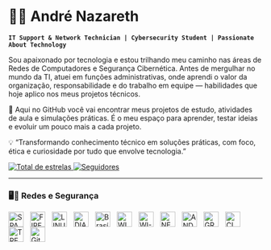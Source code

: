 # 👨‍💻 André Nazareth

**`IT Support & Network Technician | Cybersecurity Student | Passionate About Technology`**

Sou apaixonado por tecnologia e estou trilhando meu caminho nas áreas de Redes de Computadores e Segurança Cibernética.
Antes de mergulhar no mundo da TI, atuei em funções administrativas, onde aprendi o valor da organização, responsabilidade e do trabalho em equipe — habilidades que hoje aplico nos meus projetos técnicos.

🚀 Aqui no GitHub você vai encontrar meus projetos de estudo, atividades de aula e simulações práticas.
É o meu espaço para aprender, testar ideias e evoluir um pouco mais a cada projeto.

💡 “Transformando conhecimento técnico em soluções práticas, com foco, ética e curiosidade por tudo que envolve tecnologia.”

<p align="left">
    <a 
        />
    </a> 
    <a href="https://github.com/theandrenazareth?tab=repositories&sort=stargazers">
        <img 
            alt="Total de estrelas" 
            title="Total de estrelas GitHub" 
            src="https://custom-icon-badges.demolab.com/github/stars/theandrenazareth?color=55960c&style=for-the-badge&labelColor=488207&logo=star&label=estrelas"
        />
    </a>
    <a href="https://github.com/Larissakich?tab=followers">
        <img 
            alt="Seguidores" 
            title="Me siga no GitHub" 
            src="https://custom-icon-badges.demolab.com/github/followers/theandrenazareth?color=236ad3&labelColor=1155ba&style=for-the-badge&logo=github&label=Seguidores&logoColor=white"
        />
    </a>
</p>

---

### 🖥️🔐 Redes e Segurança

<img 
    align="left" 
    alt="SPACE"
    title="SPACE" 
    width="30px" 
    style="padding-right: 10px;" 
    src="https://icongr.am/simple/grav.svg?size=128&color=07f236&colored=false" 
/>
<img 
    align="left" 
    alt="FIRE" 
    title="FIRE"
    width="30px" 
    style="padding-right: 10px;" 
    src="https://icongr.am/devicon/codeigniter-plain.svg?size=128&color=f24207" 
/>
<img 
    align="left" 
    alt="LINUX" 
    title="LINUX"
    width="30px" 
    style="padding-right: 10px;" 
    src="https://icongr.am/devicon/linux-original.svg?size=128&color=050505" 
/>
<img 
    align="left" 
    alt="DIAMOND"
    title="DIAMOND" 
    width="30px" 
    style="padding-right: 10px;" 
    src="https://icongr.am/devicon/ruby-plain.svg?size=128&color=f3f2f2" 
/>
<img 
    align="left" 
    alt="Brasília-DF"
    title="Brasília-DF" 
    width="30px" 
    style="padding-right: 10px;" 
    src="https://icongr.am/entypo/location-pin.svg?size=128&color=f70202" 
/>
<img 
    align="left" 
    alt="WINDOWS" 
    title="WINDOWS"
    width="30px" 
    style="padding-right: 10px;" 
    src="https://icongr.am/simple/windows.svg?size=128&color=0254f7&colored=false" 
/>
<img 
    align="left" 
    alt="WI-FI"
    title="WI-FI" 
    width="30px" 
    style="padding-right: 10px;" 
    src="https://icongr.am/entypo/signal.svg?size=128&color=029af7" 
/>
<img 
    align="left" 
    alt="NETWORK" 
    title="NETWORK"
    width="30px" 
    style="padding-right: 10px;" 
    src="https://icongr.am/entypo/network.svg?size=128&color=029af7" 
/>
<img 
    align="left" 
    alt="ANDROID" 
    title="ANDROID"
    width="30px" 
    style="padding-right: 10px;" 
    src="https://icongr.am/fontawesome/android.svg?size=128&color=02f713" 
/>
<img 
    align="left" 
    alt="GRADUANDO" 
    title="GRADUANDO"
    width="30px" 
    style="padding-right: 10px;" 
    src="https://icongr.am/fontawesome/graduation-cap.svg?size=128&color=0233f7" 
/>
<img 
    align="left" 
    alt="CLOUD" 
    title="CLOUD"
    width="30px" 
    style="padding-right: 10px;" 
    src="https://icongr.am/material/cloud.svg?size=128&color=0233f7" 
/>
<img 
    align="left" 
    alt="TREVO" 
    title="TREVO"
    width="30px" 
    style="padding-right: 10px;" 
    src="https://icongr.am/material/clover.svg?size=128&color=02f78d"
    />
          
<img 
    align="left" 
    alt="Git" 
    title="Git"
    width="30px" 
    style="padding-right: 10px;" 
    src="https://cdn.jsdelivr.net/gh/devicons/devicon@latest/icons/git/git-original.svg" 
/>

 


<br/>
<br/>



  




</p>
